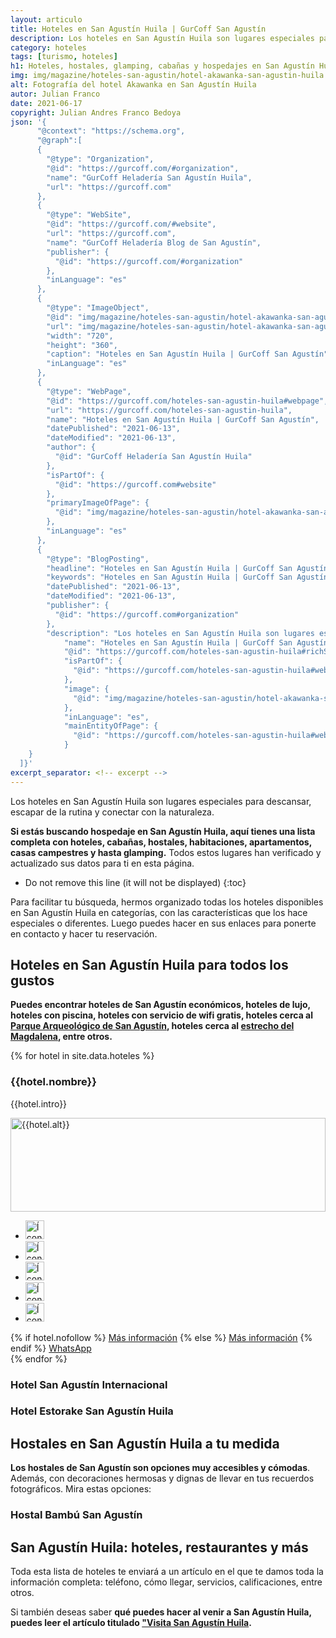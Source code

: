 ```yaml
---
layout: articulo
title: Hoteles en San Agustín Huila | GurCoff San Agustín
description: Los hoteles en San Agustín Huila son lugares especiales para descansar y conectar con la naturaleza. Encuentra hoteles, cabañas y más aquí. Léelo!
category: hoteles
tags: [turismo, hoteles]
h1: Hoteles, hostales, glamping, cabañas y hospedajes en San Agustín Huila
img: img/magazine/hoteles-san-agustin/hotel-akawanka-san-agustin-huila.webp
alt: Fotografía del hotel Akawanka en San Agustín Huila
autor: Julian Franco
date: 2021-06-17
copyright: Julian Andres Franco Bedoya
json: '{
      "@context": "https://schema.org",
      "@graph":[
      {
        "@type": "Organization",
        "@id": "https://gurcoff.com/#organization",
        "name": "GurCoff Heladería San Agustín Huila",
        "url": "https://gurcoff.com"
      },
      {
        "@type": "WebSite",
        "@id": "https://gurcoff.com/#website",
        "url": "https://gurcoff.com",
        "name": "GurCoff Heladería Blog de San Agustín",
        "publisher": {
          "@id": "https://gurcoff.com/#organization"
        },
        "inLanguage": "es"
      },
      {
        "@type": "ImageObject",
        "@id": "img/magazine/hoteles-san-agustin/hotel-akawanka-san-agustin-huila.webp",
        "url": "img/magazine/hoteles-san-agustin/hotel-akawanka-san-agustin-huila.webp",
        "width": "720",
        "height": "360",
        "caption": "Hoteles en San Agustín Huila | GurCoff San Agustín",
        "inLanguage": "es"
      },
      {
        "@type": "WebPage",
        "@id": "https://gurcoff.com/hoteles-san-agustin-huila#webpage",
        "url": "https://gurcoff.com/hoteles-san-agustin-huila",
        "name": "Hoteles en San Agustín Huila | GurCoff San Agustín",
        "datePublished": "2021-06-13",
        "dateModified": "2021-06-13",
        "author": {
          "@id": "GurCoff Heladería San Agustín Huila"
        },
        "isPartOf": {
          "@id": "https://gurcoff.com#website"
        },
        "primaryImageOfPage": {
          "@id": "img/magazine/hoteles-san-agustin/hotel-akawanka-san-agustin-huila.webp"
        },
        "inLanguage": "es"
      },
      {
        "@type": "BlogPosting",
        "headline": "Hoteles en San Agustín Huila | GurCoff San Agustín",
        "keywords": "Hoteles en San Agustín Huila | GurCoff San Agustín",
        "datePublished": "2021-06-13",
        "dateModified": "2021-06-13",
        "publisher": {
          "@id": "https://gurcoff.com#organization"
        },
        "description": "Los hoteles en San Agustín Huila son lugares especiales para descansar y conectar con la naturaleza. Encuentra hoteles, cabañas y más aquí. Léelo!",
            "name": "Hoteles en San Agustín Huila | GurCoff San Agustín",
            "@id": "https://gurcoff.com/hoteles-san-agustin-huila#richSnippet",
            "isPartOf": {
              "@id": "https://gurcoff.com/hoteles-san-agustin-huila#webpage"
            },
            "image": {
              "@id": "img/magazine/hoteles-san-agustin/hotel-akawanka-san-agustin-huila.webp"
            },
            "inLanguage": "es",
            "mainEntityOfPage": {
              "@id": "https://gurcoff.com/hoteles-san-agustin-huila#webpage"
            }
    }
  ]}'
excerpt_separator: <!-- excerpt -->
---
```

Los hoteles en San Agustín Huila son lugares especiales para descansar, escapar de la rutina y conectar con la naturaleza.
<!-- excerpt -->

**Si estás buscando hospedaje en San Agustín Huila, aquí tienes una lista completa con hoteles, cabañas, hostales, habitaciones, apartamentos, casas campestres y hasta glamping.** Todos estos lugares han verificado y actualizado sus datos para ti en esta página.

* Do not remove this line (it will not be displayed)
{:toc}

Para facilitar tu búsqueda, hermos organizado todas los hoteles disponibles en San Agustín Huila en categorías, con las características que los hace especiales o diferentes. Luego puedes hacer en sus enlaces para ponerte en contacto y hacer tu reservación.

## Hoteles en San Agustín Huila para todos los gustos

**Puedes encontrar hoteles de San Agustín económicos, hoteles de lujo, hoteles con piscina, hoteles con servicio de wifi gratis, hoteles cerca al [Parque Arqueológico de San Agustín](https://gurcoff.com/parque-arqueologico-san-agustin-huila), hoteles cerca al [estrecho del Magdalena](https://gurcoff.com/estrecho-rio-magdalena), entre otros.**

{% for hotel in site.data.hoteles %}
<article class="negocio">

<h3>{{hotel.nombre}}</h3>
<p>{{hotel.intro}}</p>
  <div>
    <img src="{{site.baseurl}}/img/magazine/hoteles-san-agustin/{{hotel.img}}" alt="{{hotel.alt}}" width="100%" height="150" title="{{hotel.title}}">
    <ul>
      <li><img src="{{site.baseurl}}/img/iconos/{{hotel.logo1}}" alt="Ícono de los servicios que presta el {{hotel.nombre}} en San Agustín Huila" width="30" height="30" title="Servicios del {{hotel.nombre}} en San Agustín Huila"></li>
      <li><img src="{{site.baseurl}}/img/iconos/{{hotel.logo2}}" alt="Ícono de los servicios que presta el {{hotel.nombre}} en San Agustín Huila" width="30" height="30" title="Servicios del {{hotel.nombre}} en San Agustín Huila"></li>
      <li><img src="{{site.baseurl}}/img/iconos/{{hotel.logo3}}" alt="Ícono de los servicios que presta el {{hotel.nombre}} en San Agustín Huila" width="30" height="30" title="Servicios del {{hotel.nombre}} en San Agustín Huila"></li>
      <li><img src="{{site.baseurl}}/img/iconos/{{hotel.logo4}}" alt="Ícono de los servicios que presta el {{hotel.nombre}} en San Agustín Huila" width="30" height="30" title="Servicios del {{hotel.nombre}} en San Agustín Huila"></li>
      <li><img src="{{site.baseurl}}/img/iconos/{{hotel.logo5}}" alt="Ícono de los servicios que presta el {{hotel.nombre}} en San Agustín Huila" width="30" height="30" title="Servicios del {{hotel.nombre}} en San Agustín Huila"></li>
    </ul>
  </div>
  {% if hotel.nofollow %}
  <a href="{{hotel.link}}" rel="nofollow">Más información</a>
  {% else %}
  <a href="{{hotel.link}}">Más información</a>
  {% endif %}
  <a href="{{site.whatsapp}}" rel="nofollow">WhatsApp</a>
</article>
{% endfor %}

### Hotel San Agustín Internacional

<!-- {% include negocios.html src="img/magazine/hoteles-san-agustin/hotel-internacional-san-agustin-400px.webp" alt="Fotografía del Hotel Internacional de San Agustín Huila" imgtitle="Foto del Hotel Internacional" texto="Hotel con arquitectura inspirada en diferentes países y en la Colombia precolombina, colonial, republicana y contemporánea." link="hotel-internacional-san-agustin-huila" logo1="img/iconos/mascotas-no.svg" alt-logo1="Hotel San Agustin Internacional no acepta mascotas" title-logo1="Logo mascotas no" logo2="img/iconos/wifi.svg" alt-logo2="Hotel San Agustin Internacional wifi" title-logo2="Logo wifi" logo3="img/iconos/tv.svg" alt-logo3="Hotel San Agustin Internacional tv" title-logo3="Logo tv" logo4="img/iconos/parqueadero.svg" alt-logo4="Hotel San Agustin Internacional parqueadero" title-logo4="Logo parqueadero" logo5="img/iconos/ducha.svg" alt-logo5="Hotel San Agustin Internacional ducha" title-logo5="Logo ducha" %} -->

### Hotel Estorake San Agustín Huila

<!-- {% include negocios.html src="img/magazine/hoteles-san-agustin/hotel-estorake-san-agustin-huila-320px.webp" alt="Fotografía del Hotel Estorake de San Agustín Huila" imgtitle="Foto del Hotel Estorake" texto="El hotel Estorake en San Agustín Huila es un hospedaje romántico, elegante, con mucha calidad humana y en sus servicios." link="hotel-estorake-san-agustin-huila" logo1="img/iconos/mascotas-no.svg" alt-logo1="Hotel San Agustin Estorake no acepta mascotas" title-logo1="Logo mascotas no" logo2="img/iconos/wifi.svg" alt-logo2="Hotel San Agustin Estorake wifi" title-logo2="Logo wifi" logo3="img/iconos/tv.svg" alt-logo3="Hotel San Agustin Estorake tv" title-logo3="Logo tv" logo4="img/iconos/parqueadero.svg" alt-logo4="Hotel San Agustin Estorake parqueadero" title-logo4="Logo parqueadero" logo5="img/iconos/ducha.svg" alt-logo5="Hotel San Agustin Estorake ducha" title-logo5="Logo ducha" %} -->

## Hostales en San Agustín Huila a tu medida

**Los hostales de San Agustín son opciones muy accesibles y cómodas**. Además, con decoraciones hermosas y dignas de llevar en tus recuerdos fotográficos. Mira estas opciones:

### Hostal Bambú San Agustín

<!-- {% include negocios.html src="img/magazine/hoteles-san-agustin/hostal-bambu-san-agustin-400px.webp" alt="Fotografía del Hostal Bambú de San Agustín Huila" imgtitle="Foto del Hostal Bambú" texto="El Hostal Bambú de San Agustín Huila es un lugar hermoso con zonas comunes adecuadas para compartir experiencias." link="hostal-bambu-san-agustin-huila" logo1="img/iconos/mascotas-no.svg" alt-logo1="Hostal Bambú de San Agustín Huila no acepta mascotas" title-logo1="Logo mascotas no" logo2="img/iconos/wifi.svg" alt-logo2="Hostal Bambú de San Agustín Huila wifi" title-logo2="Logo wifi" logo3="img/iconos/dolar.svg" alt-logo3="Hostal Bambú de San Agustín Huila dolar" title-logo3="Logo dolar" logo4="img/iconos/bicicleta.svg" alt-logo4="Hostal Bambú de San Agustín Huila alquiler de bicicletas" title-logo4="Logo bicicleta" logo5="img/iconos/ducha.svg" alt-logo5="Hostal Bambú de San Agustín Huila ducha" title-logo5="Logo ducha" %} -->

## San Agustín Huila: hoteles, restaurantes y más

Toda esta lista de hoteles te enviará a un artículo en el que te damos toda la información completa: teléfono, cómo llegar, servicios, calificaciones, entre otros.

Si también deseas saber **qué puedes hacer al venir a San Agustín Huila, puedes leer el artículo titulado ["Visita San Agustín Huila](https://gurcoff.com/visita-san-agustin-huila).**
